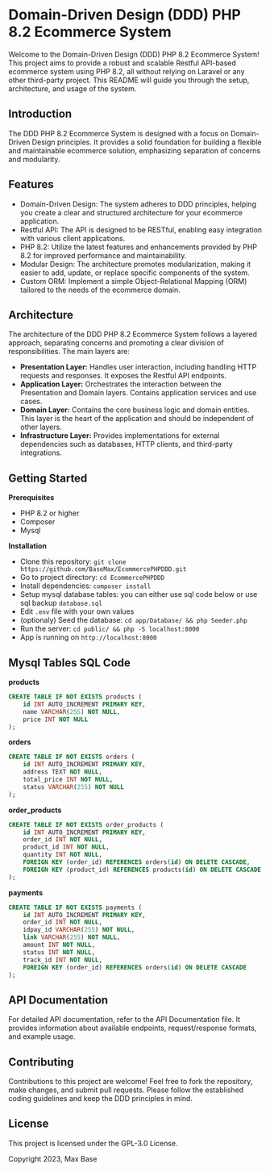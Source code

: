 # Domain-Driven Design (DDD) PHP 8.2 Ecommerce System

Welcome to the Domain-Driven Design (DDD) PHP 8.2 Ecommerce System! This project aims to provide a robust and scalable Restful API-based ecommerce system using PHP 8.2, all without relying on Laravel or any other third-party project. This README will guide you through the setup, architecture, and usage of the system.

## Introduction

The DDD PHP 8.2 Ecommerce System is designed with a focus on Domain-Driven Design principles. It provides a solid foundation for building a flexible and maintainable ecommerce solution, emphasizing separation of concerns and modularity.

## Features

- Domain-Driven Design: The system adheres to DDD principles, helping you create a clear and structured architecture for your ecommerce application.
- Restful API: The API is designed to be RESTful, enabling easy integration with various client applications.
- PHP 8.2: Utilize the latest features and enhancements provided by PHP 8.2 for improved performance and maintainability.
- Modular Design: The architecture promotes modularization, making it easier to add, update, or replace specific components of the system.
- Custom ORM: Implement a simple Object-Relational Mapping (ORM) tailored to the needs of the ecommerce domain.

## Architecture

The architecture of the DDD PHP 8.2 Ecommerce System follows a layered approach, separating concerns and promoting a clear division of responsibilities. The main layers are:

- **Presentation Layer:** Handles user interaction, including handling HTTP requests and responses. It exposes the Restful API endpoints.
- **Application Layer:** Orchestrates the interaction between the Presentation and Domain layers. Contains application services and use cases.
- **Domain Layer:** Contains the core business logic and domain entities. This layer is the heart of the application and should be independent of other layers.
- **Infrastructure Layer:** Provides implementations for external dependencies such as databases, HTTP clients, and third-party integrations.

## Getting Started

**Prerequisites**

- PHP 8.2 or higher
- Composer
- Mysql

**Installation**

- Clone this repository: `git clone https://github.com/BaseMax/EcommercePHPDDD.git`
- Go to project directory: `cd EcommercePHPDDD`
- Install dependencies: `composer install`
- Setup mysql database tables: you can either use sql code below or use sql backup `database.sql`
- Edit `.env` file with your own values
- (optionaly) Seed the database: `cd app/Database/ && php Seeder.php`
- Run the server: `cd public/ && php -S localhost:8000`
- App is running on `http://localhost:8000`

## Mysql Tables SQL Code

**products**

```sql
CREATE TABLE IF NOT EXISTS products (
    id INT AUTO_INCREMENT PRIMARY KEY,
    name VARCHAR(255) NOT NULL,
    price INT NOT NULL
);
```

**orders**

```sql
CREATE TABLE IF NOT EXISTS orders (
    id INT AUTO_INCREMENT PRIMARY KEY,
    address TEXT NOT NULL,
    total_price INT NOT NULL,
    status VARCHAR(255) NOT NULL
);
```

**order_products**

```sql
CREATE TABLE IF NOT EXISTS order_products (
    id INT AUTO_INCREMENT PRIMARY KEY,
    order_id INT NOT NULL,
    product_id INT NOT NULL,
    quantity INT NOT NULL,
    FOREIGN KEY (order_id) REFERENCES orders(id) ON DELETE CASCADE,
    FOREIGN KEY (product_id) REFERENCES products(id) ON DELETE CASCADE
);
```

**payments**

```sql
CREATE TABLE IF NOT EXISTS payments (
    id INT AUTO_INCREMENT PRIMARY KEY,
    order_id INT NOT NULL,
    idpay_id VARCHAR(255) NOT NULL,
    link VARCHAR(255) NOT NULL,
    amount INT NOT NULL,
    status INT NOT NULL,
    track_id INT NOT NULL,
    FOREIGN KEY (order_id) REFERENCES orders(id) ON DELETE CASCADE
);
```

## API Documentation

For detailed API documentation, refer to the API Documentation file. It provides information about available endpoints, request/response formats, and example usage.

## Contributing

Contributions to this project are welcome! Feel free to fork the repository, make changes, and submit pull requests. Please follow the established coding guidelines and keep the DDD principles in mind.

## License

This project is licensed under the GPL-3.0 License.

Copyright 2023, Max Base
